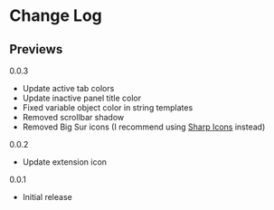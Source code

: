 # Change Log

## Previews

0.0.3
- Update active tab colors
- Update inactive panel title color
- Fixed variable object color in string templates
- Removed scrollbar shadow
- Removed Big Sur icons (I recommend using [Sharp Icons](https://marketplace.visualstudio.com/items?itemName=CiberTurtle.sharp-icons) instead)

0.0.2
- Update extension icon

0.0.1
- Initial release
